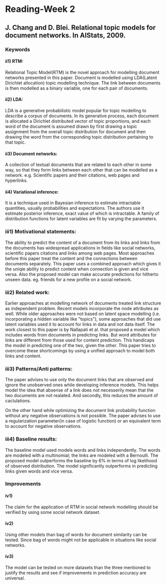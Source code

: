 # Reading-Week 2

## J. Chang and D. Blei. Relational topic models for document networks. In AIStats, 2009.

### Keywords
#### ii1) RTM:
Relational Topic Model(RTM) is the novel approach for modelling document networks presented in this paper. Document is modelled using LDA(Latent Dirichlet allocation) topic modelling technique. The link between documents is then modelled as a binary variable, one for each pair of documents.

#### ii2) LDA: 
LDA is a generative probabilistic model popular for topic modelling
to describe a corpus of documents. In its generative process, each 
document is allocated a Dirichlet distributed vector of topic proportions, 
and each word of the document is assumed drawn by first drawing a topic
assignment from the overall topic distribution for document and then drawing 
the word from the corresponding topic distribution pertaining to that topic.

#### ii3) Document networks: 
A collection of textual documents that are related to 
each other in some way, so that they form links between each other that can 
be modelled as a network. e.g. Scientific papers and their citations, web pages
and hyperlinks.

#### ii4) Variational inference: 
It is a technique used in Bayesian inference to estimate intractable quantities, usually probabilities and expectations.
The authors use it estimate posterior inference, exact value of which is intractable. A family of distribution functions 
for latent variables are fit by varying the parameters.

### iii1) Motivational statements:
The ability to predict the content of a document from its links and links from the documents has widespread applications in fields like social networks, scientific papers citations and links among web pages. Most approaches before this paper treat the content and the connections between documents separately. This paper uses a combined approach which gives it the uniqie ability to predict content when connection is given and vice versa. Also the proposed model can make accurate predictions for hitherto unseen data. eg. friends for a new profile on a social network.
### iii2) Related work: 
Earlier approaches at modelling network of documents treated link structure as independent problem. Recent models incorporate the node attributes as well. While older approaches were not based on latent space modelling (i.e. incorporating a hidden variable like "topics"), some approaches that did use latent variables used it to account for links in data and not data itself. The work closest to this paper is by Nallapati et al. that proposed a model which includes words from documents in predicting links. But word attributes for links are different from those used for content prediction. This handicaps the model in predicting one of the two, given the other. This paper tries to overcome these shortcomings by using a unified approach to model both links and content.
### iii3) Patterns/Anti patterns:
The paper advises to use only the document links that are observed and ignore the unobserved ones while developing inference models. This helps model the idea that absense of a link does not necesserily mean that the two documents are not realated. And secondly, this reduces the amount of caclulations.

On the other hand while optimizing the document link probability function without any negative observations is not possible. The paper advises to use a regularization parameter(in case of logistic function) or an equivalent term to account for negative observations.
### iii4) Baseline results:
The baseline model used models words and links independently. The
words are modeled with a multinomial; the links are modeled with a Bernoulli. The proposed model outperforms the baseline by 6% in terms of log likelihood  of observed distribution. The model significantly outperforms in predicting links given words and vice versa.

### Improvements
#### iv1)
The claim for the application of RTM in social network modelling should be verified by using some social network dataset.
#### iv2)
Using other models than bag of words for document similarity can be tested. Since bag of words might not be applicable in situations like social networks.
#### iv3) 
The model can be tested on more datasets than the three mentioned to justify the results and see if improvements in prediction accuracy are universal.
